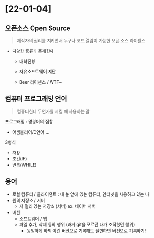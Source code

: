 # [22-01-04]



## 오픈소스 Open Source

> 제작자의 권리를 지키면서 누구나 코드 열람이 가능한 오픈 소스 라이센스



- 다양한 종류가 존재한다

  - 대학진형 

  - 자유소프트웨어 재단

  - Beer 라이센스 / WTF~

  

## 컴퓨터 프로그래밍 언어

> 컴퓨터한테 무언가를 시킬 때 사용하는 말

프로그래밍 : 명령어의 집합

- 어셈블리어/C언어 ...

3형식

- 저장
- 조건(IF)
- 반복(WHILE)



## 용어

- 로컬 컴퓨터 / 클라이언트 : 내 눈 앞에 있는 컴퓨터, 인터넷을 사용하고 있는 나
- 원격 저장소 / 서버
  - 저 멀리 있는 저장소 (서버) ex. 네이버 서버
- 버전 
  - 소프트웨어 / 앱
  - 파일 추가, 삭제 등의 행위 (과거 git을 모르던 내가 조작했던 행위)
    - 동일하게 하되 이건 버전으로 기록해도 될만하면 버전으로 기록하기!
